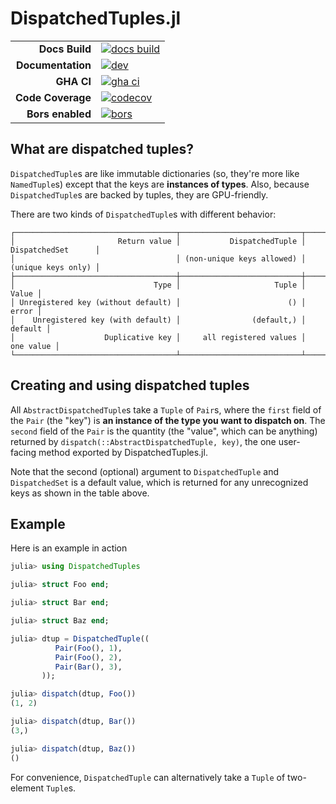 # DispatchedTuples.jl

|||
|---------------------:|:----------------------------------------------|
| **Docs Build**       | [![docs build][docs-bld-img]][docs-bld-url]   |
| **Documentation**    | [![dev][docs-dev-img]][docs-dev-url]          |
| **GHA CI**           | [![gha ci][gha-ci-img]][gha-ci-url]           |
| **Code Coverage**    | [![codecov][codecov-img]][codecov-url]        |
| **Bors enabled**     | [![bors][bors-img]][bors-url]                 |

[docs-bld-img]: https://github.com/charleskawczynski/DispatchedTuples.jl/workflows/Documentation/badge.svg
[docs-bld-url]: https://github.com/charleskawczynski/DispatchedTuples.jl/actions?query=workflow%3ADocumentation

[docs-dev-img]: https://img.shields.io/badge/docs-dev-blue.svg
[docs-dev-url]: https://charleskawczynski.github.io/DispatchedTuples.jl/dev/

[gha-ci-img]: https://github.com/charleskawczynski/DispatchedTuples.jl/workflows/ci/badge.svg
[gha-ci-url]: https://github.com/charleskawczynski/DispatchedTuples.jl/actions?query=workflow%3Aci

[codecov-img]: https://codecov.io/gh/charleskawczynski/DispatchedTuples.jl/branch/main/graph/badge.svg
[codecov-url]: https://codecov.io/gh/charleskawczynski/DispatchedTuples.jl

[bors-img]: https://bors.tech/images/badge_small.svg
[bors-url]: https://app.bors.tech/repositories/32073

## What are dispatched tuples?

`DispatchedTuple`s are like immutable dictionaries (so, they're more like `NamedTuple`s) except that the keys are **instances of types**. Also, because `DispatchedTuple`s are backed by tuples, they are GPU-friendly.

There are two kinds of `DispatchedTuple`s with different behavior:

```
┌────────────────────────────────────┬───────────────────────────┬────────────────────┐
│                       Return value │           DispatchedTuple │ DispatchedSet      │
│                                    │ (non-unique keys allowed) │ (unique keys only) │
├────────────────────────────────────┼───────────────────────────┼────────────────────┤
│                               Type │                     Tuple │              Value │
│ Unregistered key (without default) │                        () │              error │
│    Unregistered key (with default) │                (default,) │            default │
│                    Duplicative key │     all registered values │          one value │
└────────────────────────────────────┴───────────────────────────┴────────────────────┘
```

## Creating and using dispatched tuples

All `AbstractDispatchedTuple`s take a `Tuple` of `Pair`s, where the `first` field of the `Pair` (the "key") is **an instance of the type you want to dispatch on**. The `second` field of the `Pair` is the quantity (the "value", which can be anything) returned by `dispatch(::AbstractDispatchedTuple, key)`, the one user-facing method exported by DispatchedTuples.jl.

Note that the second (optional) argument to `DispatchedTuple` and `DispatchedSet` is a default value, which is returned for any unrecognized keys as shown in the table above.

## Example

Here is an example in action

```julia
julia> using DispatchedTuples

julia> struct Foo end;

julia> struct Bar end;

julia> struct Baz end;

julia> dtup = DispatchedTuple((
          Pair(Foo(), 1),
          Pair(Foo(), 2),
          Pair(Bar(), 3),
       ));

julia> dispatch(dtup, Foo())
(1, 2)

julia> dispatch(dtup, Bar())
(3,)

julia> dispatch(dtup, Baz())
()
```

For convenience, `DispatchedTuple` can alternatively take a `Tuple` of two-element `Tuple`s.
